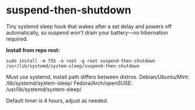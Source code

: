 # suspend-then-shutdown

Tiny systemd sleep hook that wakes after a set delay and powers off automatically, so suspend won't drain your battery—no hibernation required.

**Install from repo root:**
```
sudo install -m 755 -o root -g root suspend-then-shutdown /usr/lib/systemd/system-sleep/suspend-then-shutdown
```

Must use systemd, install path differs between distros.
Debian/Ubuntu/Mint: /lib/systemd/system-sleep/
Fedora/Arch/openSUSE: /usr/lib/systemd/system-sleep/

Default timer is 4 hours, adjust as needed.
